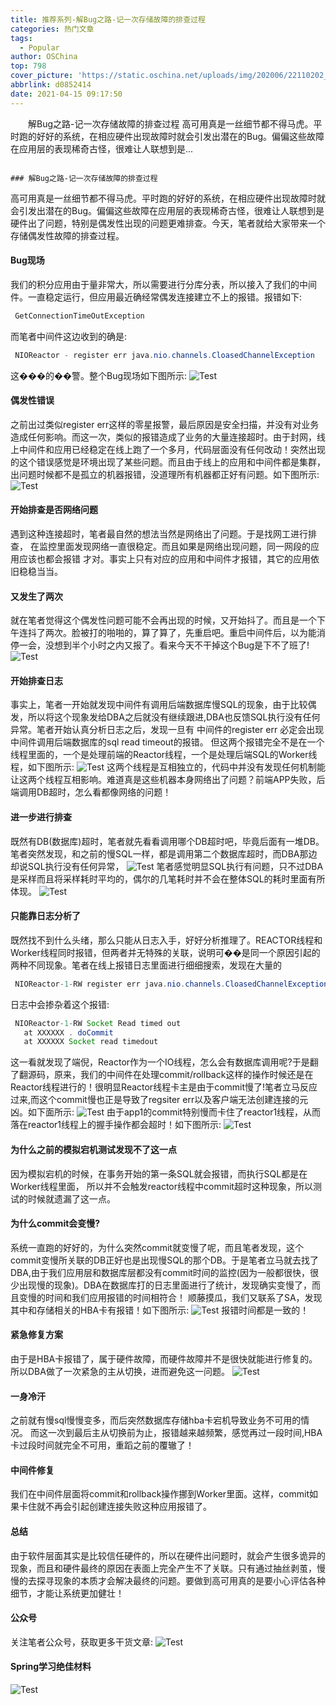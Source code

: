 ```yaml
---
title: 推荐系列-解Bug之路-记一次存储故障的排查过程
categories: 热门文章
tags:
  - Popular
author: OSChina
top: 798
cover_picture: 'https://static.oschina.net/uploads/img/202006/22110202_VWd2.jpg'
abbrlink: d0852414
date: 2021-04-15 09:17:50
---
```


&emsp;&emsp;解Bug之路-记一次存储故障的排查过程 高可用真是一丝细节都不得马虎。平时跑的好好的系统，在相应硬件出现故障时就会引发出潜在的Bug。偏偏这些故障在应用层的表现稀奇古怪，很难让人联想到是...
<!-- more -->

                                                                                                                                                                                        ### 解Bug之路-记一次存储故障的排查过程 
高可用真是一丝细节都不得马虎。平时跑的好好的系统，在相应硬件出现故障时就会引发出潜在的Bug。偏偏这些故障在应用层的表现稀奇古怪，很难让人联想到是硬件出了问题，特别是偶发性出现的问题更难排查。今天，笔者就给大家带来一个存储偶发性故障的排查过程。 
#### Bug现场 
我们的积分应用由于量非常大，所以需要进行分库分表，所以接入了我们的中间件。一直稳定运行，但应用最近确经常偶发连接建立不上的报错。报错如下: 
 ```java 
  GetConnectionTimeOutException

  ```  
而笔者中间件这边收到的确是: 
 ```java 
  NIOReactor - register err java.nio.channels.CloasedChannelException 

  ```  
这���的��警。整个Bug现场如下图所示: ![Test](https://oscimg.oschina.net/oscnet/up-79247a4836df3b91fccf2ca49c46917a4c3.png  '解Bug之路-记一次存储故障的排查过程') 
#### 偶发性错误 
之前出过类似register err这样的零星报警，最后原因是安全扫描，并没有对业务造成任何影响。而这一次，类似的报错造成了业务的大量连接超时。由于封网，线上中间件和应用已经稳定在线上跑了一个多月，代码层面没有任何改动！突然出现的这个错误感觉是环境出现了某些问题。而且由于线上的应用和中间件都是集群，出问题时候都不是孤立的机器报错，没道理所有机器都正好有问题。如下图所示: ![Test](https://oscimg.oschina.net/oscnet/up-79247a4836df3b91fccf2ca49c46917a4c3.png  '解Bug之路-记一次存储故障的排查过程') 
#### 开始排查是否网络问题 
遇到这种连接超时，笔者最自然的想法当然是网络出了问题。于是找网工进行排查， 在监控里面发现网络一直很稳定。而且如果是网络出现问题，同一网段的应用应该也都会报错 才对。事实上只有对应的应用和中间件才报错，其它的应用依旧稳稳当当。 
#### 又发生了两次 
就在笔者觉得这个偶发性问题可能不会再出现的时候，又开始抖了。而且是一个下午连抖了两次。脸被打的啪啪的，算了算了，先重启吧。重启中间件后，以为能消停一会，没想到半个小时之内又报了。看来今天不干掉这个Bug是下不了班了! ![Test](https://oscimg.oschina.net/oscnet/up-79247a4836df3b91fccf2ca49c46917a4c3.png  '解Bug之路-记一次存储故障的排查过程') 
#### 开始排查日志 
事实上，笔者一开始就发现中间件有调用后端数据库慢SQL的现象，由于比较偶发，所以将这个现象发给DBA之后就没有继续跟进,DBA也反馈SQL执行没有任何异常。笔者开始认真分析日志之后，发现一旦有 中间件的register err 必定会出现中间件调用后端数据库的sql read timeout的报错。 但这两个报错完全不是在一个线程里面的，一个是处理前端的Reactor线程，一个是处理后端SQL的Worker线程，如下图所示: ![Test](https://oscimg.oschina.net/oscnet/up-79247a4836df3b91fccf2ca49c46917a4c3.png  '解Bug之路-记一次存储故障的排查过程') 这两个线程是互相独立的，代码中并没有发现任何机制能让这两个线程互相影响。难道真是这些机器本身网络出了问题？前端APP失败，后端调用DB超时，怎么看都像网络的问题！ 
#### 进一步进行排查 
既然有DB(数据库)超时，笔者就先看看调用哪个DB超时吧，毕竟后面有一堆DB。笔者突然发现，和之前的慢SQL一样，都是调用第二个数据库超时，而DBA那边却说SQL执行没有任何异常， ![Test](https://oscimg.oschina.net/oscnet/up-79247a4836df3b91fccf2ca49c46917a4c3.png  '解Bug之路-记一次存储故障的排查过程') 笔者感觉明显SQL执行有问题，只不过DBA是采样而且将采样耗时平均的，偶尔的几笔耗时并不会在整体SQL的耗时里面有所体现。 ![Test](https://oscimg.oschina.net/oscnet/up-79247a4836df3b91fccf2ca49c46917a4c3.png  '解Bug之路-记一次存储故障的排查过程') 
#### 只能靠日志分析了 
既然找不到什么头绪，那么只能从日志入手，好好分析推理了。REACTOR线程和Worker线程同时报错，但两者并无特殊的关联，说明可��是同一个原因引起的两种不同现象。笔者在线上报错日志里面进行细细搜索，发现在大量的 
 ```java 
  NIOReactor-1-RW register err java.nio.channels.CloasedChannelException

  ```  
日志中会掺杂着这个报错: 
 ```java 
  NIOReactor-1-RW Socket Read timed out
	at XXXXXX . doCommit
	at XXXXXX Socket read timedout

  ```  
这一看就发现了端倪，Reactor作为一个IO线程，怎么会有数据库调用呢?于是翻了翻源码，原来，我们的中间件在处理commit/rollback这样的操作时候还是在Reactor线程进行的！很明显Reactor线程卡主是由于commit慢了!笔者立马反应过来,而这个commit慢也正是导致了regsiter err以及客户端无法创建连接的元凶。如下面所示: ![Test](https://oscimg.oschina.net/oscnet/up-79247a4836df3b91fccf2ca49c46917a4c3.png  '解Bug之路-记一次存储故障的排查过程') 由于app1的commit特别慢而卡住了reactor1线程，从而落在reactor1线程上的握手操作都会超时！如下图所示: ![Test](https://oscimg.oschina.net/oscnet/up-79247a4836df3b91fccf2ca49c46917a4c3.png  '解Bug之路-记一次存储故障的排查过程') 
#### 为什么之前的模拟宕机测试发现不了这一点 
因为模拟宕机的时候，在事务开始的第一条SQL就会报错，而执行SQL都是在Worker线程里面， 所以并不会触发reactor线程中commit超时这种现象，所以测试的时候就遗漏了这一点。 
#### 为什么commit会变慢? 
系统一直跑的好好的，为什么突然commit就变慢了呢，而且笔者发现，这个commit变慢所关联的DB正好也是出现慢SQL的那个DB。于是笔者立马就去找了DBA,由于我们应用层和数据库层都没有commit时间的监控(因为一般都很快，很少出现慢的现象)。DBA在数据库打的日志里面进行了统计，发现确实变慢了，而且变慢的时间和我们应用报错的时间相符合！ 顺藤摸瓜，我们又联系了SA，发现其中和存储相关的HBA卡有报错！如下图所示: ![Test](https://oscimg.oschina.net/oscnet/up-79247a4836df3b91fccf2ca49c46917a4c3.png  '解Bug之路-记一次存储故障的排查过程') 报错时间都是一致的！ 
#### 紧急修复方案 
由于是HBA卡报错了，属于硬件故障，而硬件故障并不是很快就能进行修复的。所以DBA做了一次紧急的主从切换，进而避免这一问题。 ![Test](https://oscimg.oschina.net/oscnet/up-79247a4836df3b91fccf2ca49c46917a4c3.png  '解Bug之路-记一次存储故障的排查过程') 
#### 一身冷汗 
之前就有慢sql慢慢变多，而后突然数据库存储hba卡宕机导致业务不可用的情况。 而这一次到最后主从切换前为止，报错越来越频繁，感觉再过一段时间,HBA卡过段时间就完全不可用，重蹈之前的覆辙了！ 
#### 中间件修复 
我们在中间件层面将commit和rollback操作挪到Worker里面。这样，commit如果卡住就不再会引起创建连接失败这种应用报错了。 
#### 总结 
由于软件层面其实是比较信任硬件的，所以在硬件出问题时，就会产生很多诡异的现象，而且和硬件最终的原因在表面上完全产生不了关联。只有通过抽丝剥茧，慢慢的去探寻现象的本质才会解决最终的问题。要做到高可用真的是要小心评估各种细节，才能让系统更加健壮！ 
#### 公众号 
关注笔者公众号，获取更多干货文章: ![Test](https://oscimg.oschina.net/oscnet/up-79247a4836df3b91fccf2ca49c46917a4c3.png  '解Bug之路-记一次存储故障的排查过程') 
#### Spring学习绝佳材料 
![Test](https://oscimg.oschina.net/oscnet/up-79247a4836df3b91fccf2ca49c46917a4c3.png  '解Bug之路-记一次存储故障的排查过程')
                                        